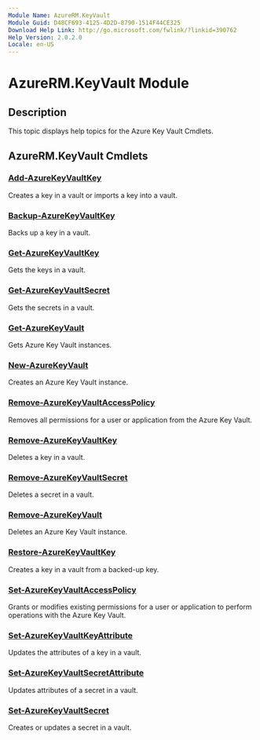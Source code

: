 ```yaml
---
Module Name: AzureRM.KeyVault
Module Guid: D48CF693-4125-4D2D-8790-1514F44CE325
Download Help Link: http://go.microsoft.com/fwlink/?linkid=390762
Help Version: 2.0.2.0
Locale: en-US
---
```


# AzureRM.KeyVault Module
## Description
This topic displays help topics for the Azure Key Vault Cmdlets. 

## AzureRM.KeyVault Cmdlets
### [Add-AzureKeyVaultKey](.\Add-AzureKeyVaultKey.md)
Creates a key in a vault or imports a key into a vault.


### [Backup-AzureKeyVaultKey](.\Backup-AzureKeyVaultKey.md)
Backs up a key in a vault.


### [Get-AzureKeyVaultKey](.\Get-AzureKeyVaultKey.md)
Gets the keys in a vault.


### [Get-AzureKeyVaultSecret](.\Get-AzureKeyVaultSecret.md)
Gets the secrets in a vault.


### [Get-AzureKeyVault](.\Get-AzureKeyVault.md)
Gets Azure Key Vault instances.


### [New-AzureKeyVault](.\New-AzureKeyVault.md)
Creates an Azure Key Vault instance.


### [Remove-AzureKeyVaultAccessPolicy](.\Remove-AzureKeyVaultAccessPolicy.md)
Removes all permissions for a user or application from the Azure Key Vault.


### [Remove-AzureKeyVaultKey](.\Remove-AzureKeyVaultKey.md)
Deletes a key in a vault.


### [Remove-AzureKeyVaultSecret](.\Remove-AzureKeyVaultSecret.md)
Deletes a secret in a vault.


### [Remove-AzureKeyVault](.\Remove-AzureKeyVault.md)
Deletes an Azure Key Vault instance.


### [Restore-AzureKeyVaultKey](.\Restore-AzureKeyVaultKey.md)
Creates a key in a vault from a backed-up key.


### [Set-AzureKeyVaultAccessPolicy](.\Set-AzureKeyVaultAccessPolicy.md)
Grants or modifies existing permissions for a user or application to perform operations with the Azure Key Vault.


### [Set-AzureKeyVaultKeyAttribute](.\Set-AzureKeyVaultKeyAttribute.md)
Updates the attributes of a key in a vault.


### [Set-AzureKeyVaultSecretAttribute](.\Set-AzureKeyVaultSecretAttribute.md)
Updates attributes of a secret in a vault.


### [Set-AzureKeyVaultSecret](.\Set-AzureKeyVaultSecret.md)
Creates or updates a secret in a vault.



